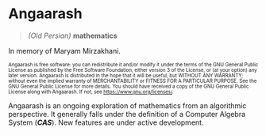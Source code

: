 
# Angaarash

>*(Old Persian)* **mathematics**

In memory of Maryam Mirzakhani.

<sub><sup> Angaarash is free software: you can redistribute it and/or modify it under the terms of the GNU General Public License as published by the Free Software Foundation, either version 3 of the License, or (at your option) any later version.
Angaarash is distributed in the hope that it will be useful, but WITHOUT ANY WARRANTY; without even the implied warranty of MERCHANTABILITY or FITNESS FOR A PARTICULAR PURPOSE. See the GNU General Public License for more details.
You should have received a copy of the GNU General Public License along with Angaarash. If not, see <https://www.gnu.org/licenses/>.

Angaarash is an ongoing exploration of mathematics from an algorithmic perspective. It generally falls under the definition of a Computer Algebra System (***CAS***). New features are under active development.

